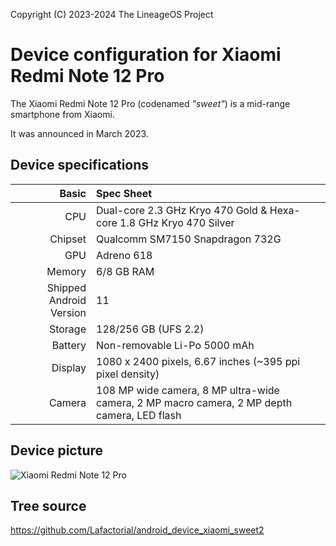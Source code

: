 Copyright (C) 2023-2024 The LineageOS Project

Device configuration for Xiaomi Redmi Note 12 Pro
=========================================

The Xiaomi Redmi Note 12 Pro (codenamed _"sweet"_) is a mid-range smartphone from Xiaomi.

It was announced in March 2023.

## Device specifications

Basic   | Spec Sheet
-------:|:-------------------------
CPU     | Dual-core 2.3 GHz Kryo 470 Gold & Hexa-core 1.8 GHz Kryo 470 Silver
Chipset | Qualcomm SM7150 Snapdragon 732G
GPU     | Adreno 618
Memory  | 6/8 GB RAM
Shipped Android Version | 11
Storage | 128/256 GB (UFS 2.2)
Battery | Non-removable Li-Po 5000 mAh
Display | 1080 x 2400 pixels, 6.67 inches (~395 ppi pixel density)
Camera  | 108 MP wide camera, 8 MP ultra-wide camera, 2 MP macro camera, 2 MP depth camera, LED flash

## Device picture

![Xiaomi Redmi Note 12 Pro](https://i01.appmifile.com/v1/MI_18455B3E4DA706226CF7535A58E875F0267/pms_1681210722.14245135.png)

## Tree source

<https://github.com/Lafactorial/android_device_xiaomi_sweet2>
